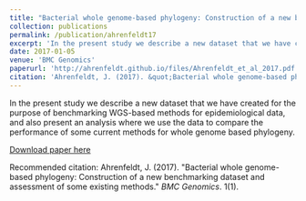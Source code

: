 ```yaml
---
title: "Bacterial whole genome-based phylogeny: Construction of a new benchmarking dataset and assessment of some existing methods"
collection: publications
permalink: /publication/ahrenfeldt17
excerpt: 'In the present study we describe a new dataset that we have created for the purpose of benchmarking WGS-based methods for epidemiological data, and also present an analysis where we use the data to compare the performance of some current methods for whole genome based phylogeny.'
date: 2017-01-05
venue: 'BMC Genomics'
paperurl: 'http://ahrenfeldt.github.io/files/Ahrenfeldt_et_al_2017.pdf'
citation: 'Ahrenfeldt, J. (2017). &quot;Bacterial whole genome-based phylogeny: Construction of a new benchmarking dataset and assessment of some existing methods.&quot; <i>BMC Genomics</i>. 1(1).'
---
```

In the present study we describe a new dataset that we have created for the purpose of benchmarking WGS-based methods for epidemiological data, and also present an analysis where we use the data to compare the performance of some current methods for whole genome based phylogeny.

[Download paper here](http://academicpages.github.io/files/Ahrenfeldt_et_al_2017.pdf)

Recommended citation: Ahrenfeldt, J. (2017). "Bacterial whole genome-based phylogeny: Construction of a new benchmarking dataset and assessment of some existing methods." <i>BMC Genomics</i>. 1(1).

